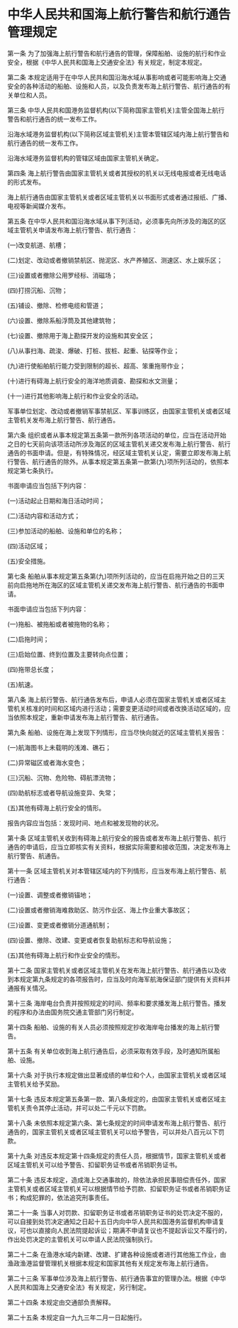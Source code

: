 # 中华人民共和国海上航行警告和航行通告管理规定

<!-- INFO END -->

第一条 为了加强海上航行警告和航行通告的管理，保障船舶、设施的航行和作业安全，根据《中华人民共和国海上交通安全法》有关规定，制定本规定。

第二条 本规定适用于在中华人民共和国沿海水域从事影响或者可能影响海上交通安全的各种活动的船舶、设施和人员，以及负责发布海上航行警告、航行通告的有关单位和人员。

第三条 中华人民共和国港务监督机构(以下简称国家主管机关)主管全国海上航行警告和航行通告的统一发布工作。

沿海水域港务监督机构(以下简称区域主管机关)主管本管辖区域内海上航行警告和航行通告的统一发布工作。

沿海水域港务监督机构的管辖区域由国家主管机关确定。

第四条 海上航行警告由国家主管机关或者其授权的机关以无线电报或者无线电话的形式发布。

海上航行通告由国家主管机关或者区域主管机关以书面形式或者通过报纸、广播、电视等新闻媒介发布。

第五条 在中华人民共和国沿海水域从事下列活动，必须事先向所涉及的海区的区域主管机关申请发布海上航行警告、航行通告：

(一)改变航道、航槽；

(二)划定、改动或者撤销禁航区、抛泥区、水产养殖区、测速区、水上娱乐区；

(三)设置或者撤除公用罗经标、消磁场；

(四)打捞沉船、沉物；

(五)铺设、撤除、检修电缆和管道；

(六)设置、撤除系船浮筒及其他建筑物；

(七)设置、撤除用于海上勘探开发的设施和其安全区；

(八)从事扫海、疏浚、爆破、打桩、拔桩、起重、钻探等作业；

(九)进行使船舶航行能力受到限制的超长、超高、笨重拖带作业；

(十)进行有碍海上航行安全的海洋地质调查、勘探和水文测量；

(十一)进行其他影响海上航行和作业安全的活动。

军事单位划定、改动或者撤销军事禁航区、军事训练区，由国家主管机关或者区域主管机关发布海上航行警告、航行通告。

第六条 组织或者从事本规定第五条第一款所列各项活动的单位，应当在活动开始之日的七天前向该项活动所涉及海区的区域主管机关递交发布海上航行警告、航行通告的书面申请。但是，有特殊情况，经区域主管机关认定，需要立即发布海上航行警告、航行通告的除外。从事本规定第五条第一款第(九)项所列活动的，依照本规定第七条执行。

书面申请应当包括下列内容：

(一)活动起止日期和海日活动时间；

(二)活动内容和活动方式；

(三)参加活动的船舶、设施和单位的名称；

(四)活动区域；

(五)安全措施。

第七条 船舶从事本规定第五条第(九)项所列活动的，应当在启拖开始之日的三天前向启拖地所在海区的区域主管机关递交发布海上航行警告、航行通告的书面申请。

书面申请应当包括下列内容：

(一)拖船、被拖船或者被拖物的名称；

(二)启拖时间；

(三)启始位置、终到位置及主要转向点位置；

(四)拖带总长度；

(五)航速。

第八条 海上航行警告、航行通告发布后，申请人必须在国家主管机关或者区域主管机关核准的时间和区域内进行活动；需要变更活动时间或者改换活动区域的，应当依照本规定，重新申请发布海上航行警告、航行通告。

第九条 船舶、设施在海上发现下列情形，应当尽快向就近的区域主管机关报告：

(一)航海图书上未载明的浅滩、礁石；

(二)异常磁区或者海水变色；

(三)沉船、沉物、危险物、碍航漂流物；

(四)助航标志或者导航设施变异、失常；

(五)其他有碍海上航行安全的情形。

报告内容应当包括：发现时间、地点和被发现物的状况。

第十条 区域主管机关收到有碍海上航行安全的报告或者发布海上航行警告、航行通告的申请后，应当立即核实有关资料，根据实际需要和接收范围，决定发布海上航行警告、航通告。

第十一条 区域主管机关对本管辖区域内的下列情形，应当发布海上航行警告、航行通告：

(一)设置、调整或者撤销锚地；

(二)设置或者撤销海难救助区、防污作业区、海上作业重大事故区；

(三)设置、变更或者撤销分道通航制；

(四)设置、撤除、改建、变更或者恢复助航标志和导航设施；

(五)其他有碍海上航行和作业安全的情形。

第十二条 国家主管机关或者区域主管机关在发布海上航行警告、航行通告以及收到本规定第九条规定的各项报告时，应当及时向海军航海保证部门提供有关资料并通报有关情况。

第十三条 海岸电台负责并按照规定的时间、频率和要求播发海上航行警告。播发的程序和办法由国务院交通主管部门另行制定。

第十四条 船舶、设施的有关人员必须按照规定抄收海岸电台播发的海上航行警告。

第十五条 有关单位收到海上航行通告后，必须采取有效手段，及时通知所属船舶、设施。

第十六条 对于执行本规定做出显著成绩的单位和个人，由国家主管机关或者区域主管机关给予奖励。

第十七条 违反本规定第五条第一款、第八条规定的，由国家主管机关或者区域主管机关责令其停止活动，并可以处二千元以下罚款。

第十八条 未依照本规定第六条、第七条规定的时间申请发布海上航行警告、航行通告的，国家主管机关或者区域主管机关可以给予警告，可以并处八百元以下罚款。

第十九条 对违反本规定第十四条规定的责任人员，根据情节，国家主管机关或者区域主管机关可以给予警告、扣留职务证书或者吊销职务证书。

第二十条 违反本规定，造成海上交通事故的，除依法承担民事赔偿责任外，国家主管机关或者区域主管机关可以根据情节给予罚款、扣留职务证书或者吊销职务证书；构成犯罪的，依法追究刑事责任。

第二十一条 当事人对罚款、扣留职务证书或者吊销职务证书的处罚决定不服的，可以自接到处罚决定通知之日起十五日内向中华人民共和国港务监督机构申请复议，可也以直接向人民法院提起诉讼；期满不申请复议也不提起诉讼又不履行的，作出处罚决定的主管机关可以申请人民法院强制执行。

第二十二条 在渔港水域内新建、改建、扩建各种设施或者进行其他施工作业，由渔政渔港监督管理机关根据本规定和国家其他有关规定发布海上航行通告。

第二十三条 军事单位涉及海上航行警告、航行通告事宜的管理办法。根据《中华人民共和国海上交通安全法》有关规定，另行制定。

第二十四条 本规定由交通部负责解释。

第二十五条 本规定自一九九三年二月一日起施行。